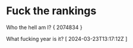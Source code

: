 # Fuck the rankings

Who the hell am I?
{ 2074834 }

What fucking year is it?
[ 2024-03-23T13:17:12Z ]

